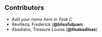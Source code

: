 ## Contributors
- _Add your name here in Task C_
- Revilleza, Frederick (**@blissfuljuan**)
- Abadians, Treasure Louise (**@tlsabadinas**)
